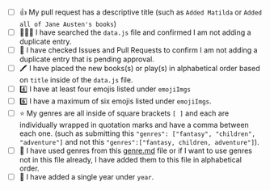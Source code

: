 <!-- If this pull request is to address something other than adding books (such as a new feature), please delete the text below and write your own description on what you have changed/added to the project.  -->

<!-- If this pull request is to add books: You must fill out this to do list for your pull request to be accepted. If you are adding a new song, please follow the checklist below and do not delete this checklist. Place an [x] (get rid of any spaces) inside each square as you complete each item. This is just to help you double check for any errors that might come up. 🙂  -->

- [ ] 👍 My pull request has a descriptive title (such as `Added Matilda` or `Added all of Jane Austen's books`)
- [ ] 🕵🏽‍♀️ I have searched the `data.js` file and confirmed I am not adding a duplicate entry.
- [ ] 💜 I have checked Issues and Pull Requests to confirm I am not adding a duplicate entry that is pending approval.
- [ ] 🖍️ I have placed the new books(s) or play(s) in alphabetical order based on `title` inside of the `data.js` file. 
- [ ] 4️⃣ I have at least four emojis listed under `emojiImgs`
- [ ] 6️⃣ I have a maximum of six emojis listed under `emojiImgs`.
- [ ] ⭐ My genres are all inside of square brackets `[ ]` and each are individually wrapped in quotation marks and have a comma between each one. (such as submitting this `"genres": ["fantasy", "children", "adventure"]` and not this `"genres":["fantasy, children, adventure"]`). 
- [ ] 💜 I have used genres from this [genre.md](https://github.com/brittanyrw/emojipages/blob/master/genres.md) file or if I want to use genres not in this file already, I have added them to this file in alphabetical order.
- [ ] 📅 I have added a single year under `year`. 

<!-- 👋 If this pull request closes an issue, add the note 'Closes #---' to the bottom of the pull request (replace the --- with the issue number) Only add this if you have completed the entire issue, do not add if you have only partially completed the issue. 
